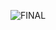 ![FINAL](https://user-images.githubusercontent.com/60669304/107407004-293b3580-6b1a-11eb-8a2a-118d6a27f419.PNG)
